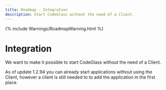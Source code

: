```yaml
---
title: Roadmap - Integration
description: Start CodeGlass without the need of a Client.
---
```

{% include Warnings/RoadmapWarning.html %}

# Integration
We want to make it possible to start CodeGlass without the need of a Client.

As of update 1.2.94 you can already start applications without using the Client, however a client is still needed to to add the application in the first place.

